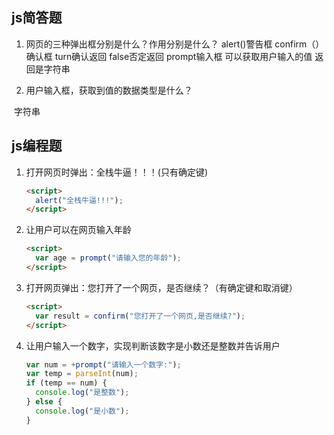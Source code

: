 ## js简答题

  1. 网页的三种弹出框分别是什么？作用分别是什么？
     alert()警告框  confirm（）确认框  turn确认返回  false否定返回
     prompt输入框  可以获取用户输入的值 返回是字符串


 2. 用户输入框，获取到值的数据类型是什么？

​     字符串

## js编程题
1. 打开网页时弹出：全栈牛逼！！！(只有确定键)

    ```html
    <script>
      alert("全栈牛逼!!!");
    </script>
    ```

2. 让用户可以在网页输入年龄

    ```html
    <script>
      var age = prompt("请输入您的年龄");
    </script>
    ```

3. 打开网页弹出：您打开了一个网页，是否继续？（有确定键和取消键）

    ```html
    <script>
      var result = confirm("您打开了一个网页,是否继续?");
    </script>
    ```

4. 让用户输入一个数字，实现判断该数字是小数还是整数并告诉用户

    ```js
    var num = +prompt("请输入一个数字:");
    var temp = parseInt(num);
    if (temp == num) {
      console.log("是整数");
    } else {
      console.log("是小数");
    }
    ```